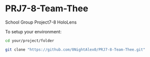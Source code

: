 # PRJ7-8-Team-Thee
School Group Project7-8 HoloLens


To setup your environment:
```bash
cd your/project/folder

git clone "https://github.com/0NightAlex0/PRJ7-8-Team-Thee.git"
```
